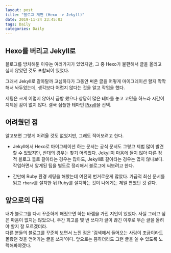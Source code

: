 ```yaml
---
layout: post
title: "블로그 개편 (Hexo -> Jekyll)"
date: 2019-11-24 23:45:03 
tags: Daily
categories: Daily
---
```


## Hexo를 버리고 Jekyll로
블로그를 방치해둔 이유는 여러가지가 있었지만, 그 중 Hexo가 불편해서 글을 올리고 싶지 않았던 것도 포함되어 있었다.

그래서 Jekyll로 갈아탈까 고심하다가 그동안 써온 글을 어떻게 마이그레이션 할지 막막해서 놔두었는데, 생각보다 어렵지 않다는 것을 알고 작업을 했다.

세팅은 크게 어렵지 않아서 금방 했으나 상당히 많은 테마를 놓고 고민을 하느라 시간이 지체된 감이 없지 않다. 결국 심플한 테마인 [Pixyll](https://github.com/johno/pixyll)을 선택.

## 어려웠던 점
알고보면 그렇게 어려울 것도 없었지만, 그래도 적어보려고 한다.

* Jekyll에서 Hexo로 마이그레이션 하는 문서는 공식 문서도 그렇고 제법 많이 발견할 수 있었지만, 반대의 경우는 찾기 어려웠다. Jekyll이 마음에 들지 않아 다른 정적 블로그 툴로 갈아타는 경우는 많아도, Jekyll로 갈아타는 경우는 많지 않나보다.  
작업하면서 알게된 팁을 별도로 정리해서 블로그에 써보려고 한다.

* 간만에 Ruby 환경 세팅을 해봤는데 여전히 번거로운게 많았다. 가급적 최신 문서를 읽고 `rbenv`를 설치한 뒤 Ruby를 설치하는 것이 나에게는 제일 편했던 것 같다.

## 앞으로의 다짐
내가 블로그를 다시 꾸준하게 해줬으면 하는 바램을 가진 지인이 있었다. 사실 그러고 싶은 마음이 없지는 않았으나, 주간 회고를 몇 번 쓰다가 글이 끊긴 이후로 무슨 글을 올려야 할지 잘 모르겠더라.  
다른 분들의 블로그를 꾸준히 보면서 느낀 점은 '검색해서 들어오는 사람이 조금이라도 몰랐던 것을 얻어가는 글을 쓰자'이다. 앞으로는 뜸하더라도 그런 글을 쓸 수 있도록 노력해봐야겠다.